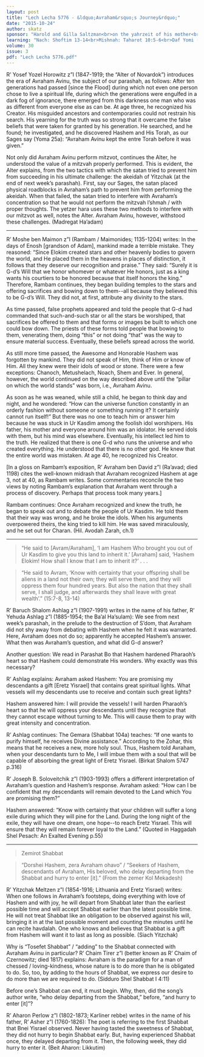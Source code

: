 ```yaml
---
layout: post
title: "Lech Lecha 5776 - &ldquo;Avraham&rsquo;s Journey&rdquo;"
date: "2015-10-24"
author: skatz
sponsor: "Harold and Gilla Saltzman<br>on the yahrzeit of his mother<br>Rebecca Saltzman<br>(Rivka Rachel bas Yehuda Leib a&rdquo;h)"
learning: "Nach: Shoftim 13-14<br>Mishnah: Taharot 10:5-6<br>Daf Yomi (Bavli): Nazir 63<br>Halachah: Mishnah Berurah 691:9-11"
volume: 30
issue: 3
pdf: "Lech Lecha 5776.pdf"
---
```


R&rsquo; Yosef Yozel Horowitz z&rdquo;l (1847-1919; the &ldquo;Alter of Novardok&rdquo;) introduces the era of Avraham Avinu, the subject of our parashah, as follows: After ten generations had passed \[since the Flood\] during which not even one person chose to live a spiritual life, during which the generations were engulfed in a dark fog of ignorance, there emerged from this darkness one man who was as different from everyone else as can be. At age three, he recognized his Creator. His misguided ancestors and contemporaries could not restrain his search. His yearning for the truth was so strong that it overcame the false beliefs that were taken for granted by his generation. He searched, and he found; he investigated, and he discovered Hashem and His Torah, as our Sages say (Yoma 25a): &ldquo;Avraham Avinu kept the entre Torah before it was given.&rdquo;

Not only did Avraham Avinu perform mitzvot, continues the Alter, he understood the value of a mitzvah properly performed. This is evident, the Alter explains, from the two tactics with which the satan tried to prevent him from succeeding in his ultimate challenge: the akeidah of Yitzchak (at the end of next week&rsquo;s parashah). First, say our Sages, the satan placed physical roadblocks in Avraham&rsquo;s path to prevent him from performing the akeidah. When that failed, the satan tried to interfere with Avraham&rsquo;s concentration so that he would not perform the mitzvah l&rsquo;shmah / with proper thoughts. The yetzer hara uses these two methods to interfere with our mitzvot as well, notes the Alter. Avraham Avinu, however, withstood these challenges. (Madregat Ha&rsquo;adam)

********

R&rsquo; Moshe ben Maimon z&rdquo;l (Rambam / Maimonides; 1135-1204) writes: In the days of Enosh \[grandson of Adam\], mankind made a terrible mistake. They reasoned: &ldquo;Since Elokim created stars and other heavenly bodies to govern the world, and He placed them in the heavens in places of distinction, it follows that they deserve our recognition and praise.&rdquo; They said: &ldquo;Surely it is G-d&rsquo;s Will that we honor whomever or whatever He honors, just as a king wants his courtiers to be honored because that itself honors the king.&rdquo; Therefore, Rambam continues, they began building temples to the stars and offering sacrifices and bowing down to them--all because they believed this to be G-d&rsquo;s Will. They did not, at first, attribute any divinity to the stars.

As time passed, false prophets appeared and told the people that G-d had commanded that such-and-such star or all the stars be worshiped, that sacrifices be offered to them and that forms or images be built to which one could bow down. The priests of these forms told people that bowing to them, venerating them, doing &ldquo;this&rdquo; or not doing &ldquo;that&rdquo; was the way to ensure material success. Eventually, these beliefs spread across the world.

As still more time passed, the Awesome and Honorable Hashem was forgotten by mankind. They did not speak of Him, think of Him or know of Him. All they knew were their idols of wood or stone. There were a few exceptions: Chanoch, Metushelach, Noach, Shem and Ever. In general, however, the world continued on the way described above until the &ldquo;pillar on which the world stands&rdquo; was born, i.e., Avraham Avinu.

As soon as he was weaned, while still a child, he began to think day and night, and he wondered: &ldquo;How can the universe function constantly in an orderly fashion without someone or something running it? It certainly cannot run itself!&rdquo; But there was no one to teach him or answer him because he was stuck in Ur Kasdim among the foolish idol worshipers. His father, his mother and everyone around him was an idolator. He served idols with them, but his mind was elsewhere. Eventually, his intellect led him to the truth. He realized that there is one G-d who runs the universe and who created everything. He understood that there is no other god. He knew that the entire world was mistaken. At age 40, he recognized his Creator.

\[In a gloss on Rambam&rsquo;s exposition, R&rsquo; Avraham ben David z&rdquo;l (Ra&rsquo;avad; died 1198) cites the well-known midrash that Avraham recognized Hashem at age 3, not at 40, as Rambam writes. Some commentaries reconcile the two views by noting Rambam&rsquo;s explanation that Avraham went through a process of discovery. Perhaps that process took many years.\]

Rambam continues: Once Avraham recognized and knew the truth, he began to speak out and to debate the people of Ur Kasdim. He told them that their way was wrong, and he broke the idols. When his arguments overpowered theirs, the king tried to kill him. He was saved miraculously, and he set out for Charan.  (Hil. Avodah Zarah, ch.1)

********

> &ldquo;He said to \[Avram/Avraham\], &lsquo;I am Hashem Who brought you out of Ur Kasdim to give you this land to inherit it.&rsquo; \[Avraham\] said, &lsquo;Hashem Elokim! How shall I know that I am to inherit it?&rsquo; . . .

> &ldquo;He said to Avram, &lsquo;Know with certainty that your offspring shall be aliens in a land not their own; they will serve them, and they will oppress them four hundred years. But also the nation that they shall serve, I shall judge, and afterwards they shall leave with great wealth&rsquo;.&rdquo;  (15:7-8, 13-14)

R&rsquo; Baruch Shalom Ashlag z&rdquo;l (1907-1991) writes in the name of his father, R&rsquo; Yehuda Ashlag z&rdquo;l (1885-1954; the Ba&rsquo;al Ha&rsquo;sulam): We see from next week&rsquo;s parashah, in the prelude to the destruction of S&rsquo;dom, that Avraham did not shy away from debating with Hashem when he felt it was warranted. Here, Avraham does not do so; apparently he accepted Hashem&rsquo;s answer. What then was Avraham&rsquo;s question, and what did G-d answer?

Another question: We read in Parashat Bo that Hashem hardened Pharaoh&rsquo;s heart so that Hashem could demonstrate His wonders. Why exactly was this necessary?

R&rsquo; Ashlag explains: Avraham asked Hashem: You are promising my descendants a gift \[Eretz Yisrael\] that contains great spiritual lights. What vessels will my descendants use to receive and contain such great lights?

Hashem answered him: I will provide the vessels! I will harden Pharaoh&rsquo;s heart so that he will oppress your descendants until they recognize that they cannot escape without turning to Me. This will cause them to pray with great intensity and concentration.

R&rsquo; Ashlag continues: The Gemara (Shabbat 104a) teaches: &ldquo;If one wants to purify himself, he receives Divine assistance.&rdquo; According to the Zohar, this means that he receives a new, more holy soul. Thus, Hashem told Avraham, when your descendants turn to Me, I will imbue them with a soul that will be capable of absorbing the great light of Eretz Yisrael.  (Birkat Shalom 5747 p.316)

R&rsquo; Joseph B. Soloveitchik z&rdquo;l (1903-1993) offers a different interpretation of Avraham&rsquo;s question and Hashem&rsquo;s response. Avraham asked: &ldquo;How can I be confident that my descendants will remain devoted to the Land which You are promising them?&rdquo;

Hashem answered: &ldquo;Know with certainty that your children will suffer a long exile during which they will pine for the Land. During the long night of the exile, they will have one dream, one hope--to reach Eretz Yisrael. This will ensure that they will remain forever loyal to the Land.&rdquo;  (Quoted in Haggadah Shel Pesach: An Exalted Evening p.55)

********

> Zemirot Shabbat

> &ldquo;Dorshei Hashem, zera Avraham ohavo&rdquo; / &ldquo;Seekers of Hashem, descendants of Avraham, His beloved, who delay departing from the Shabbat and hurry to enter \[it\].&rdquo;  (From the zemer Kol Mekadesh)

R&rsquo; Yitzchak Meltzen z&rdquo;l (1854-1916; Lithuania and Eretz Yisrael) writes: When one follows in Avraham&rsquo;s footsteps, doing everything with love of Hashem and with joy, he will depart from Shabbat later than the earliest possible time and will accept Shabbat earlier than the latest possible time. He will not treat Shabbat like an obligation to be observed against his will, bringing it in at the last possible moment and counting the minutes until he can recite havdalah. One who knows and believes that Shabbat is a gift from Hashem will want it to last as long as possible.  (Siach Yitzchak)

Why is &ldquo;Tosefet Shabbat&rdquo; / &ldquo;adding&rdquo; to the Shabbat connected with Avraham Avinu in particular? R&rsquo; Chaim Tirer z&rdquo;l (better known as R&rsquo; Chaim of Czernowitz; died 1817) explains: Avraham is the paradigm for a man of chessed / loving-kindness, whose nature is to do more than he is obligated to do. So, too, by adding to the hours of Shabbat, we express our desire to do more than we are required to do.  (Sidduro Shel Shabbat I 4:11)

Before one&rsquo;s Shabbat can end, it must begin. Why, then, did the song&rsquo;s author write, &ldquo;who delay departing from the Shabbat,&rdquo; before, &ldquo;and hurry to enter \[it\]&rdquo;?

R&rsquo; Aharon Perlow z&rdquo;l (1802-1873; Karliner rebbe) writes in the name of his father, R&rsquo; Asher z&rdquo;l (1760-1826): The poet is referring to the first Shabbat that Bnei Yisrael observed. Never having tasted the sweetness of Shabbat, they did not hurry to begin Shabbat early. But, having experienced Shabbat once, they delayed departing from it. Then, the following week, they did hurry to enter it.  (Beit Aharon: Likkutim)
